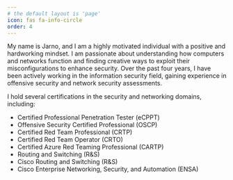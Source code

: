 ```yaml
---
# the default layout is 'page'
icon: fas fa-info-circle
order: 4
---
```

My name is Jarno, and I am a highly motivated individual with a positive and hardworking mindset. I am passionate about understanding how computers and networks function and finding creative ways to exploit their misconfigurations to enhance security. Over the past four years, I have been actively working in the information security field, gaining experience in offensive security and network security assessments.

I hold several certifications in the security and networking domains, including:

- Certified Professional Penetration Tester (eCPPT)
- Offensive Security Certified Professional (OSCP)
- Certified Red Team Professional (CRTP)
- Certified Red Team Operator (CRTO)
- Certified Azure Red Teaming Professional (CARTP)
- Routing and Switching (R&S)
- Cisco Routing and Switching (R&S)
- Cisco Enterprise Networking, Security, and Automation (ENSA)